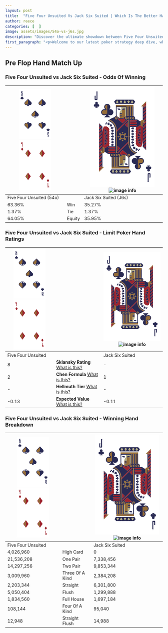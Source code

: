 ```yaml
---
layout: post
title:  "Five Four Unsuited Vs Jack Six Suited | Which Is The Better Hand In Poker? A Complete Guide"
author: reece
categories: [  ]
image: assets/images/54o-vs-j6s.jpg
description: "Discover the ultimate showdown between Five Four Unsuited and Jack Six Suited in poker! Uncover the odds, strategies, and scenarios where one hand triumphs over the other. Get ready to up your poker game with this thrilling analysis."
first_paragraph: "<p>Welcome to our latest poker strategy deep dive, where we're pitting two distinct hands against each other in a high-stakes showdown: Five Four Unsuited vs Jack Six Suited.</p><p>In the dynamic world of poker, every decision counts, and knowing which hand holds the upper hand is key to your success at the table.</p><p>In this article, we'll dissect these two hands, explore the scenarios where one dominates the other, and equip you with the knowledge to make strategic choices that can tip the odds in your favor.</p><p>Get ready to unravel the intriguing dynamics of these poker hands and elevate your game to new heights.</p>"
---
```




[comment]: # (sp0)

## Pre Flop Hand Match Up

<div class="table hand-ratings" markdown="1"> 



### Five Four Unsuited vs Jack Six Suited - Odds Of Winning


    
| ![image info](assets/images/hand1/5.png) ![image info](assets/images/hand1/4o.png) |  | ![image info](assets/images/hand2/J.png) ![image info](assets/images/hand2/6s.png) |
| -------- | -------- | -------- |
| Five Four Unsuited (54o) |  | Jack Six Suited (J6s) |
| 63.36% | Win | 35.27% |
| 1.37% | Tie | 1.37% |
| 64.05% | Equity | 35.95% |




[comment]: # (sp1)



### Five Four Unsuited vs Jack Six Suited - Limit Poker Hand Ratings


    
| ![image info](assets/images/hand1/5.png) ![image info](assets/images/hand1/4o.png) |  | ![image info](assets/images/hand2/J.png) ![image info](assets/images/hand2/6s.png) |
| -------- | -------- | -------- |
| Five Four Unsuited |  | Jack Six Suited |
| 8 | **Sklansky Rating** [What is this?](/sklansky-rating-explained) | - |
| 2 | **Chen Formula** [What is this?](/chen-formula-explained) | 1 |
| - | **Hellmuth Tier** [What is this?](/Hellmuth-tier-explained) | - |
| -0.13 | **Expected Value** [What is this?](/expected-value-explained) | -0.11 |




[comment]: # (sp2)



### Five Four Unsuited vs Jack Six Suited - Winning Hand Breakdown


    
| ![image info](assets/images/hand1/5.png) ![image info](assets/images/hand1/4o.png) |  | ![image info](assets/images/hand2/J.png) ![image info](assets/images/hand2/6s.png) |
| -------- | -------- | -------- |
| Five Four Unsuited |  | Jack Six Suited |
| 4,026,960 | High Card | 0 |
| 21,536,208 | One Pair | 7,338,456 |
| 14,297,256 | Two Pair | 9,853,344 |
| 3,009,960 | Three Of A Kind | 2,384,208 |
| 2,203,344 | Straight | 6,301,800 |
| 5,050,404 | Flush | 1,299,888 |
| 1,834,560 | Full House | 1,697,184 |
| 108,144 | Four Of A Kind | 95,040 |
| 12,948 | Straight Flush | 14,988 |




[comment]: # (sp3)



</div>

[comment]: # (sp4)



[comment]: # (sp5)

